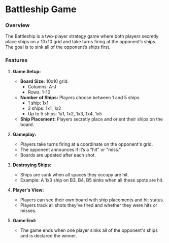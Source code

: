 # Battleship Game

### Overview
The Battleship is a two-player strategy game where both players secretly place ships on a 10x10 grid and take turns firing at the opponent’s ships. The goal is to sink all of the opponent’s ships first.

### Features
1. **Game Setup:**
   - **Board Size:** 10x10 grid.
     - Columns: A-J
     - Rows: 1-10
   - **Number of Ships:** Players choose between 1 and 5 ships.
     - 1 ship: 1x1
     - 2 ships: 1x1, 1x2
     - Up to 5 ships: 1x1, 1x2, 1x3, 1x4, 1x5
   - **Ship Placement:** Players secretly place and orient their ships on the board.

2. **Gameplay:**
   - Players take turns firing at a coordinate on the opponent's grid.
   - The opponent announces if it’s a "hit" or "miss."
   - Boards are updated after each shot.

3. **Destroying Ships:**
   - Ships are sunk when all spaces they occupy are hit.
   - Example: A 1x3 ship on B3, B4, B5 sinks when all these spots are hit.

4. **Player's View:**
   - Players can see their own board with ship placements and hit status.
   - Players track all shots they’ve fired and whether they were hits or misses.

5. **Game End:**
   - The game ends when one player sinks all of the opponent's ships and is declared the winner.



